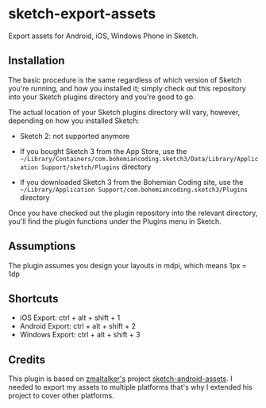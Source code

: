 # sketch-export-assets

Export assets for Android, iOS, Windows Phone in Sketch.

## Installation

The basic procedure is the same regardless of which version of Sketch
you're running, and how you installed it; simply check out this
repository into your Sketch plugins directory and you're good to go.

The actual location of your Sketch plugins directory will vary,
however, depending on how you installed Sketch:

* Sketch 2: not supported anymore

* If you bought Sketch 3 from the App Store, use the
  `~/Library/Containers/com.bohemiancoding.sketch3/Data/Library/Application Support/sketch/Plugins`
  directory
* If you downloaded Sketch 3 from the Bohemian Coding site, use the
  `~/Library/Application Support/com.bohemiancoding.sketch3/Plugins`
  directory

Once you have checked out the plugin repository into the relevant
directory, you'll find the plugin functions under the Plugins menu in Sketch.

## Assumptions

The plugin assumes you design your layouts in mdpi, which means 1px = 1dp

## Shortcuts

* iOS Export: ctrl + alt + shift + 1
* Android Export: ctrl + alt + shift + 2
* Windows Export: ctrl + alt + shift + 3


## Credits
This plugin is based on [zmaltalker's] project [sketch-android-assets]. I needed to export my assets to multiple platforms that's why I extended his project to cover other platforms.


[sketch-android-assets]:https://github.com/zmalltalker/sketch-android-assets
[zmaltalker's]:https://github.com/zmalltalker
